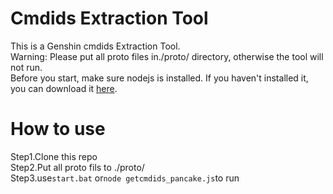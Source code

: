 # Cmdids Extraction Tool
This is a Genshin cmdids Extraction Tool.  
Warning: Please put all proto files in./proto/ directory, otherwise the tool will not run.  
Before you start, make sure nodejs is installed. If you haven't installed it, you can download it [here](https://nodejs.org/).  
# How to use
Step1.Clone this repo  
Step2.Put all proto fils to ./proto/  
Step3.use`start.bat` or`node getcmdids_pancake.js`to run  
